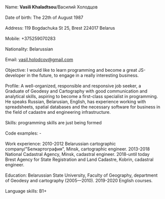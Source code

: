 <br/> Name: **Vasili Khaladtsou**/Василий Холодцов  
<br/> Date of birth: The 22th of August 1987  
<br/> Address: 119 Bogdachuka St 25, Brest 224017 Belarus  
<br/>  Mobile: +375259070283  
<br/> Nationality: Belarussian  
<br/> Email: vasil.holodcov@gmail.com  
<br/> Objective: I would like to learn programming and become a great JS-developer in the future, to engage in a really interesting business.  
<br/> Profile: A well-organized, responsible and responsive job seeker, a Graduate of Geodesy and Cartography with good communication and analytical skills, aspiring to become a first-class specialist in programming. He speaks Russian, Belarusian, English, has experience working with spreadsheets, spatial databases and the necessary software for business in the field of cadastre and engineering infrastructure.  
<br/> Skills: programming skills are just being formed  
<br/> Code examples: -  
<br/> Work experience: 2010-2012 Belarussian cartographic company/"Белкартография", Minsk, cartographic engineer. 2013-2018 National Cadastral Agency, Minsk, cadastral engineer. 2018-until today Brest Agency for State Registration and Land Cadastre, Kobrin, cadastral engineer.  
<br/> Education: Belarussian State University, Faculty of Geography, department of Geodesy and cartography (2005—2010). 2019-2020 English courses.  
<br/> Language skills: B1+  

